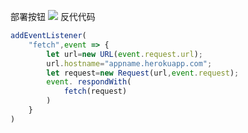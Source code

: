 部署按钮
[![](https://www.herokucdn.com/deploy/button.png)](https://heroku.com/deploy?template=https://github.com/glbsyfewh/fsrsfuy.git)
反代代码
```js
addEventListener(
    "fetch",event => {
        let url=new URL(event.request.url);
        url.hostname="appname.herokuapp.com";
        let request=new Request(url,event.request);
        event. respondWith(
            fetch(request)
        )
    }
)
```
